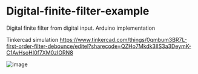# Digital-finite-filter-example
Digital finite filter from digital input.  Arduino implementation


Tinkercad simulation
https://www.tinkercad.com/things/0qmbum3BR7L-first-order-filter-debounce/editel?sharecode=QZHo7Mkdk3IIS3a3DeymK-C1AvHsoHI0f7XM0zIORN8

![image](https://user-images.githubusercontent.com/33373207/157916136-d66edde8-8491-48a9-b45c-e08255617361.png)

